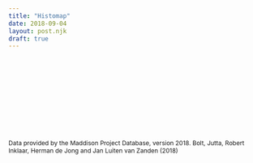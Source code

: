 ```yaml
---
title: "Histomap"
date: 2018-09-04
layout: post.njk
draft: true
---
```


<div class="center">

<svg id="histomap">
  <g id="chart-group">
  <!-- <rect id="chart-rect"></rect>  -->
  </g>
  <g id="overlay-group"></g>
</svg>

</div>

<p class="citation">Data provided by the Maddison Project Database, version 2018. Bolt, Jutta, Robert Inklaar, Herman de Jong and Jan Luiten van Zanden (2018)</p>

<style>
#histomap {
}

#chart-group {

}

#chart-rect {
  fill: #eee;
  stroke: black;
  stroke-width: 2;
}

#overlay-group {
  font-weight: 700;
  font-size: 10px;
  text-transform: uppercase;
}

.year-line {
  stroke: rgba(0, 0, 0, 0.1);
  stroke-width: 1;
  stroke-dasharray: 4;
}

.citation {
  font-size: 12px;
}
</style>

<script src="/js/lodash-core.min.js"></script>
<script src="/js/axios.min.js"></script>

<script>
// ------
// CONFIG
// ------

/* SVG size and colors */
const canvasWidth = 400;
const canvasHeight = 800;
const labelColumnWidth = 34;
const chartWidth = canvasWidth - labelColumnWidth;
const chartHeight = canvasHeight;

const colorList = [
  '#F57373',
  '#FCA469',
  '#F6C458',
  '#E6F598',
  '#8ECC75',
  '#47B068',
]

/* Timeline */
const startYear = 2015;
const endYear = 1950;
const yearInterval = 5;

/* Countries */
let countryList = [
  // 'Brazil',
  // 'Canada',
  'China',
  // 'France',
  // 'Germany',
  'India',
  // 'Indonesia',
  // 'Italy',
  'Japan',
  // 'Russian Federation',
  // 'Spain',
  // 'United Kingdom',
  'United States',
  // 'West Germany',
]


// ----------
// FETCH DATA
// ----------

function fetchData() {
  return axios.get('/data/gdp-by-country.json')
    .then((response) => {
      return response.data;
    })
}


// ------------
// PROCESS DATA
// ------------

// years `map` stores total GDP for the year across countries
const years = new Map();
for (let year = startYear; year >= endYear; year -= yearInterval) {
  years.set(year, 0);
}

function processData(data) {
  const filteredData = {};
  let yearsArray = Array.from(years.keys());

  /* Filter out unneeded countries and years data */
  for (let country in data){
      if (countryList.indexOf(country) !== -1) {
        let countryObj = data[country];
        filteredData[country] = _.pick(countryObj, yearsArray);
      }
  }

  // Sum up GDP totals for the year and store in years map
  for (let year of years.keys()) {
    for (let country in filteredData){
      let countryObj = filteredData[country];
      if (countryObj.hasOwnProperty(year)) {
        years.set(year, years.get(year) + countryObj[year]);
      }
    }
  }

  return filteredData;
}

// ----
// DRAW
// ----

function resizeSVG() {
  const svg = document.getElementById('histomap');
  // svg.setAttribute('style', `width: ${canvasWidth}px; height: ${canvasHeight}px`);
  svg.setAttribute('viewBox', `0, 0, ${canvasWidth}, ${canvasHeight}`);

  const chartGroup = document.getElementById('chart-group')
  chartGroup.style.transform = `translateX(${labelColumnWidth}px)`

  // const chartRect = document.querySelector('#chart-rect');
  // chartRect.setAttribute('width', chartWidth);
  // chartRect.setAttribute('height', chartHeight);
}

function drawChart(data) {  
  let countryIndex = 0;
  let polys = [];
  let points;

  let yearHeight = canvasHeight / (years.size - 1); 

  let widthSum = {};
  for (let year of years.keys()) {        
      widthSum[year] = 0;
  }

  for (let country in data) {
    let countryObj = data[country];

      let poly = document.createElementNS("http://www.w3.org/2000/svg", "polygon");
      poly.setAttribute('fill', colorList[countryIndex % colorList.length]);
      // poly.setAttribute('stroke', 'black');
      // poly.setAttribute('stroke-width', '1');
      poly.setAttribute('data-name', country);

      points = '0, 0';
      
      let yearIndex = 0;
      let height = 0;

      for (let year of years.keys()) { 
        let yearTotal = years.get(year);

        let width = ((countryObj[year] / yearTotal) * chartWidth) + widthSum[year];
        // console.log(width);
        height = yearIndex * yearHeight;

        // Add point
        points += `, ${width}, ${height}`;

        //
        widthSum[year] = width;          
        

        // points +=`, ${countryObj[year]`;
        // points += `, ${(country[i] + gdpCounter[i]) / gdpTotals[i] * width}, ${i * (height / (YEARS - 1))}`;
        // gdpCounter[i] += country[i];
        yearIndex++;
      }

      points += `, 0, ${height}`

    // Draw left edge going down. Use prev countries right edge points.

    // Draw line at bottom connecting to right

    // Draw right going up. Save right edge points.

    // Draw line at top connecting to left

    poly.setAttribute('points', points);

    polys.push(poly);

    countryIndex++;
  }    

  // Append chart polys to DOM
  let frag = document.createDocumentFragment()
  for (let i = polys.length - 1; i >= 0; i--) {
    frag.appendChild(polys[i]);  
  }

  document.getElementById('chart-group').appendChild(frag);
}



function drawOverlay(data) {  
  const svgOverlay = document.getElementById('overlay-group');
  
  // <text x="5" y="30">A nice rectangle</text>
  
  let yearIndex = 0;
  let height = 0;
  let polys = [];
  let frag = document.createDocumentFragment();

  let yearHeight = canvasHeight / (years.size - 1); 

  for (let year of years.keys()) {        
    let text = document.createElementNS("http://www.w3.org/2000/svg", "text");
    let textY = (yearIndex === 0) ? 10 : yearIndex  * yearHeight;

    // Draw year labels
    text.setAttribute('x', 0);
    text.setAttribute('y', textY);
    text.setAttribute('text-anchor', 'right');
    text.textContent = year;
    frag.appendChild(text);
    
    // Draw year lines    
    let line = document.createElementNS("http://www.w3.org/2000/svg", "line");
    line.setAttribute('x1', labelColumnWidth);
    line.setAttribute('y1', yearIndex  * yearHeight);
    line.setAttribute('x2', canvasWidth);
    line.setAttribute('y2', yearIndex  * yearHeight);
    line.classList.add('year-line');
    frag.appendChild(line);

    yearIndex++;
  }

  // Draw country labels
  for (let country in data) {
    let countryObj = data[country];
    
  }


  svgOverlay.appendChild(frag);
}

fetchData().then(data => {
  let processedData = processData(data);
  
  resizeSVG();
  drawChart(processedData);
  drawOverlay(processedData);
})
</script>

